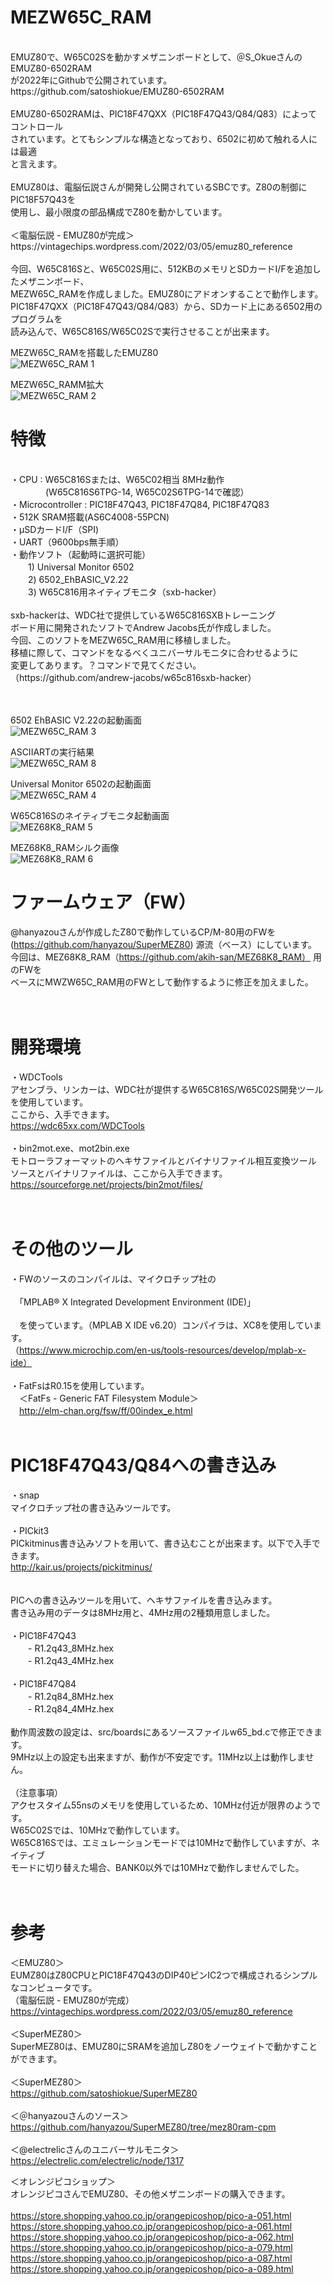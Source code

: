 # MEZW65C_RAM<br>
<br>
EMUZ80で、W65C02Sを動かすメザニンボードとして、＠S_OkueさんのEMUZ80-6502RAM<br>
が2022年にGithubで公開されています。<br>
https://github.com/satoshiokue/EMUZ80-6502RAM
<br>
<br>
EMUZ80-6502RAMは、PIC18F47QXX（PIC18F47Q43/Q84/Q83）によってコントロール<br>
されています。とてもシンプルな構造となっており、6502に初めて触れる人には最適<br>
と言えます。<br>
<br>
EMUZ80は、電脳伝説さんが開発し公開されているSBCです。Z80の制御にPIC18F57Q43を<br>
使用し、最小限度の部品構成でZ80を動かしています。<br>
<br>
＜電脳伝説 - EMUZ80が完成＞  <br>
https://vintagechips.wordpress.com/2022/03/05/emuz80_reference  <br>
<br>
今回、W65C816Sと、W65C02S用に、512KBのメモリとSDカードI/Fを追加したメザニンボード、<br>
MEZW65C_RAMを作成しました。EMUZ80にアドオンすることで動作します。<br>
PIC18F47QXX（PIC18F47Q43/Q84/Q83）から、SDカード上にある6502用のプログラムを<br>
読み込んで、W65C816S/W65C02Sで実行させることが出来ます。
<br>

MEZW65C_RAMを搭載したEMUZ80<br>
![MEZW65C_RAM 1](photo/p1.JPG)
<br>

MEZW65C_RAMM拡大<br>
![MEZW65C_RAM 2](photo/p2.JPG)

# 特徴<br>
<br>
・CPU : W65C816Sまたは、W65C02相当 8MHz動作<br>
　　　　(W65C816S6TPG-14, W65C02S6TPG-14で確認）<br>
・Microcontroller : PIC18F47Q43, PIC18F47Q84, PIC18F47Q83<br>
・512K SRAM搭載(AS6C4008-55PCN)<br>
・μSDカードI/F（SPI)<br>
・UART（9600bps無手順）<br>
・動作ソフト（起動時に選択可能）<br>
　　1) Universal Monitor 6502<br>
　　2) 6502_EhBASIC_V2.22<br>
　　3) W65C816用ネイティブモニタ（sxb-hacker）<br>
<br>
      sxb-hackerは、WDC社で提供しているW65C816SXBトレーニング<br>
      ボード用に開発されたソフトでAndrew Jacobs氏が作成しました。<br>
      今回、このソフトをMEZW65C_RAM用に移植しました。<br>
      移植に際して、コマンドをなるべくユニバーサルモニタに合わせるように<br>
      変更してあります。？コマンドで見てください。<br>
      （https://github.com/andrew-jacobs/w65c816sxb-hacker）<br>
<br>
<br>

6502 EhBASIC V2.22の起動画面<br>
![MEZW65C_RAM 3](photo/W65C816S_basic.png)







ASCIIARTの実行結果<br>
![MEZW65C_RAM 8](photo/ascii.png)


Universal Monitor 6502の起動画面<br>
![MEZW65C_RAM 4](photo/unimon.png)


W65C816Sのネイティブモニタ起動画面<br>
![MEZ68K8_RAM 5](photo/nativeMon.png)


MEZ68K8_RAMシルク画像<br>
![MEZ68K8_RAM 6](photo/sm_white_top.png)


# ファームウェア（FW）
@hanyazouさんが作成したZ80で動作しているCP/M-80用のFWを<br>
(https://github.com/hanyazou/SuperMEZ80) 源流（ベース）にしています。<br>
今回は、MEZ68K8_RAM（https://github.com/akih-san/MEZ68K8_RAM） 用のFWを<br>
ベースにMWZW65C_RAM用のFWとして動作するように修正を加えました。<br>
<br>
<br>
# 開発環境<br>
・WDCTools<br>
アセンブラ、リンカーは、WDC社が提供するW65C816S/W65C02S開発ツールを使用しています。<br>
ここから、入手できます。<br>
https://wdc65xx.com/WDCTools<br>
<br>
・bin2mot.exe、mot2bin.exe<br>
モトローラフォーマットのヘキサファイルとバイナリファイル相互変換ツール<br>
ソースとバイナリファイルは、ここから入手できます。<br>
https://sourceforge.net/projects/bin2mot/files/<br>
<br>
<br>
# その他のツール
・FWのソースのコンパイルは、マイクロチップ社の<br>
<br>
　「MPLAB® X Integrated Development Environment (IDE)」<br>
<br>
　を使っています。（MPLAB X IDE v6.20）コンパイラは、XC8を使用しています。<br>
（https://www.microchip.com/en-us/tools-resources/develop/mplab-x-ide）<br>
<br>
・FatFsはR0.15を使用しています。<br>
　＜FatFs - Generic FAT Filesystem Module＞<br>
　http://elm-chan.org/fsw/ff/00index_e.html<br>
<br>

# PIC18F47Q43/Q84への書き込み
・snap<br>
マイクロチップ社の書き込みツールです。<br>
<br>
・PICkit3<br>
PICkitminus書き込みソフトを用いて、書き込むことが出来ます。以下で入手できます。<br>
http://kair.us/projects/pickitminus/<br>
<br>
<br>
PICへの書き込みツールを用いて、ヘキサファイルを書き込みます。<br>
書き込み用のデータは8MHz用と、4MHz用の2種類用意しました。<br>
<br>
・PIC18F47Q43<br>
　　- R1.2q43_8MHz.hex<br>
　　- R1.2q43_4MHz.hex<br>
<br>
・PIC18F47Q84<br>
　　- R1.2q84_8MHz.hex<br>
　　- R1.2q84_4MHz.hex<br>
<br>
動作周波数の設定は、src/boardsにあるソースファイルw65_bd.cで修正できます。<br>
9MHz以上の設定も出来ますが、動作が不安定です。11MHz以上は動作しません。<br>
<br>
（注意事項）<br>
アクセスタイム55nsのメモリを使用しているため、10MHz付近が限界のようです。<br>
W65C02Sでは、10MHzで動作しています。<br>
W65C816Sでは、エミュレーションモードでは10MHzで動作していますが、ネイティブ<br>
モードに切り替えた場合、BANK0以外では10MHzで動作しませんでした。<br>
<br>
<br>
# 参考
＜EMUZ80＞<br>
EUMZ80はZ80CPUとPIC18F47Q43のDIP40ピンIC2つで構成されるシンプルなコンピュータです。<br>
（電脳伝説 - EMUZ80が完成）  <br>
https://vintagechips.wordpress.com/2022/03/05/emuz80_reference  <br>
<br>
＜SuperMEZ80＞<br>
SuperMEZ80は、EMUZ80にSRAMを追加しZ80をノーウェイトで動かすことができます。<br>
<br>
＜SuperMEZ80＞<br>
https://github.com/satoshiokue/SuperMEZ80<br>
<br>
＜＠hanyazouさんのソース＞<br>
https://github.com/hanyazou/SuperMEZ80/tree/mez80ram-cpm<br>
<br>
＜@electrelicさんのユニバーサルモニタ＞<br>
https://electrelic.com/electrelic/node/1317<br>

＜オレンジピコショップ＞  <br>
オレンジピコさんでEMUZ80、その他メザニンボードの購入できます。<br>
<br>
https://store.shopping.yahoo.co.jp/orangepicoshop/pico-a-051.html<br>
https://store.shopping.yahoo.co.jp/orangepicoshop/pico-a-061.html<br>
https://store.shopping.yahoo.co.jp/orangepicoshop/pico-a-062.html<br>
https://store.shopping.yahoo.co.jp/orangepicoshop/pico-a-079.html<br>
https://store.shopping.yahoo.co.jp/orangepicoshop/pico-a-087.html<br>
https://store.shopping.yahoo.co.jp/orangepicoshop/pico-a-089.html<br>
